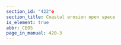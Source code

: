 ```yaml
---
section_id: "422"e
section_title: Coastal erosion open space
is_element: true
abbr: CEOS
page_in_manual: 420-3
---
```

